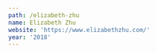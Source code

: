 ```yaml
---
path: /elizabeth-zhu
name: Elizabeth Zhu
website: 'https://www.elizabethzhu.com/'
year: '2018'
---
```


